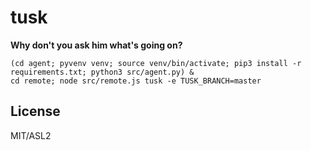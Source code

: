 # tusk

**Why don't you ask him what's going on?**

```
(cd agent; pyvenv venv; source venv/bin/activate; pip3 install -r requirements.txt; python3 src/agent.py) &
cd remote; node src/remote.js tusk -e TUSK_BRANCH=master
```

## License 

MIT/ASL2
